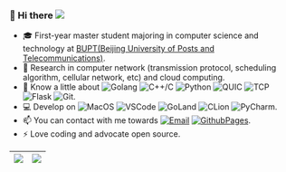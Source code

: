 ### 👋 Hi there ![](https://visitor-badge.glitch.me/badge?page_id=DrakenLibra.DrakenLibra)

<!--
**DrakenLibra/DrakenLibra** is a ✨ _special_ ✨ repository because its `README.md` (this file) appears on your GitHub profile.

Here are some ideas to get you started:

- 🔭 I’m currently working on ...
- 🌱 I’m currently learning ...
- 👯 I’m looking to collaborate on ...
- 🤔 I’m looking for help with ...
- 💬 Ask me about ...
- 📫 How to reach me: ...
- 😄 Pronouns: ...
- ⚡ Fun fact: ...
-->

* 🎓 First-year master student majoring in computer science and technology at [BUPT(Beijing University of Posts and Telecommunications)](https://www.bupt.edu.cn/).  
* 🌱 Research in computer network (transmission protocol, scheduling algorithm, cellular network, etc) and cloud computing.  
* 🔭 Know a little about ![Golang](https://img.shields.io/badge/Golang-gray?logo=GO)  ![C++/C](https://img.shields.io/badge/C++/C-gray?logo=cplusplus)  ![Python](https://img.shields.io/badge/Python-gray?logo=python)  ![QUIC](https://img.shields.io/badge/QUIC-gray?logo=countingworkspro)  ![TCP](https://img.shields.io/badge/TCP-gray?logo=countingworkspro)  ![Flask](https://img.shields.io/badge/Flask-gray?logo=flask)  ![Git](https://img.shields.io/badge/Git-gray?logo=git).  
* 💻 Develop on ![MacOS](https://img.shields.io/badge/Macbook_Pro-M1_Pro-orange?logo=apple)  ![VSCode](https://img.shields.io/badge/Visual_Studio_Code-black?logo=visualstudiocode)  ![GoLand](https://img.shields.io/badge/GoLand-black?logo=goland)  ![CLion](https://img.shields.io/badge/CLion-black?logo=clion)  ![PyCharm](https://img.shields.io/badge/PyCharm-black?logo=pycharm).  
* 📫 You can contact with me towards [![Email](https://img.shields.io/badge/Email-zshadowest@gmail.com-gray?logo=gmail&style=social&color=gray)](mailto:zshadowest@gmail.com)  [![GithubPages](https://img.shields.io/badge/Blog-DrakenLibra.github.io-gray?logo=githubpages&style=social&color=gray)](https://drakenlibra.github.io/).  
* ⚡ Love coding and advocate open source.  

| <a href="https://github.com/DrakenLibra"><img align="center" src="https://github-readme-stats-rose-eta-31.vercel.app/api?username=DrakenLibra&count_private=true&show_icons=true&include_all_commits=true&theme=buefy&hide_border=true" /></a> | <a href="https://github.com/DrakenLibra"><img align="center" src="https://github-readme-stats-rose-eta-31.vercel.app/api/top-langs/?username=DrakenLibra&layout=compact&theme=buefy&hide_border=true&count_private=true" /></a> |
| ------------- | ------------- |
